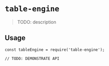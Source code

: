 # `table-engine`

> TODO: description

## Usage

```
const tableEngine = require('table-engine');

// TODO: DEMONSTRATE API
```
